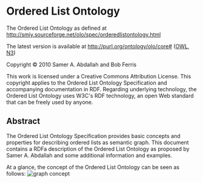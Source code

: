 # Ordered List Ontology

The Ordered List Ontology as defined at http://smiy.sourceforge.net/olo/spec/orderedlistontology.html

The latest version is available at http://purl.org/ontology/olo/core# ([OWL](http://purl.org/ontology/olo/orderedlistontology.owl), [N3](http://purl.org/ontology/olo/orderedlistontology.n3))

Copyright © 2010 Samer A. Abdallah and Bob Ferris

This work is licensed under a Creative Commons Attribution License. This copyright applies to the Ordered List Ontology Specification and accompanying documentation in RDF. Regarding underlying technology, the Ordered List Ontology uses W3C's RDF technology, an open Web standard that can be freely used by anyone.


## Abstract
The Ordered List Ontology Specification provides basic concepts and properties for describing ordered lists as semantic graph. This document contains a RDFa description of the Ordered List Ontology as proposed by Samer A. Abdallah and some additional information and examples. 

At a glance, the concept of the Ordered List Ontology can be seen as follows:
![graph concept](http://smiy.sourceforge.net/olo/gfx/olo_-_orderedlist.gif "Ordered List Ontology model")